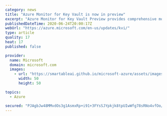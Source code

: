 ```yaml
---
category: news
title: "Azure Monitor for Key Vault is now in preview"
excerpt: "Azure Monitor for Key Vault Preview provides comprehensive monitoring of your key vaults by delivering a unified view of your Key Vault requests, performance, failures, and latency."
publishedDateTime: 2020-06-24T20:00:17Z
webUrl: "https://azure.microsoft.com/en-us/updates/kvi/"
type: article
quality: 17
heat: 17
published: false

provider:
  name: Microsoft
  domain: microsoft.com
  images:
    - url: "https://smartableai.github.io/microsoft-azure/assets/images/organizations/microsoft.com-50x50.jpg"
      width: 50
      height: 50

topics:
  - Azure

secured: "PJAgbJw48MMvdOs3g1AsmxRp+i91+3FYsSJYpkjk8tpUIwWfg78sRNo4vfOo/OW0n2pwit/w9J7YYpA9VQlBQKMPOjjih5BIM3B/a4mzL4W8yvieEspyiMRbgqG3MRYsGAsClrwfcR+z6rJJUrbYjT7m9J7e4g2VMlu9QHmtthNeWpOO8KqCx9aNCD8tk7Z9p4mSnLbOvRqBIQQy3q0cUaQEexGGgZZGsu2jUh9RioKIVenkSV9rEWIRovgJfvYUmaQ92Zhww06dDcF8MfI/4jn4Svpqy5v6L8c4P/gbNMLX1nV932+MjGfCG3PdW3CQ2wXRp2v33fI9PghHVugfaQ==;s7sCxtKVbVLP60xvFNn6cg=="
---
```


